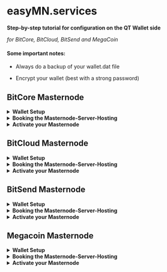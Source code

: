 # easyMN.services
**Step-by-step tutorial for configuration on the QT Wallet side**

*for BitCore, BitCloud, BitSend and MegaCoin*

#### Some important notes:

* Always do a backup of your wallet.dat file

* Encrypt your wallet (best with a strong password)

## BitCore Masternode
<details>
<summary>
<b>Wallet Setup</b>
</summary>

1. Download the latest BitCore BTX QT Wallet from LIMXTEC GitHub: https://github.com/LIMXTEC/BitCore/releases

2. Start your BitCore BTX QT Wallet and wait until it's fully synchronized.

3. OPTIONAL: Encrypt your wallet (best with a strong password)

4. Activate "Masternodes" Tab

    Goto "Settings" and open "Options..."
    
    ![btx_options](btx_options.png)
  
    Set "Show Masternodes Tab"
    
    ![btx_mntab](btx_mntab.png)

    Restart your Wallet, then you should see the "Masternodes" Tab in your Wallet.

5. Create a new Wallet address for your masternode collateral.

    Choose a masternode alias (e.g. mn01) and save it in a text file, you need it for the masternode.conf and for easyMN.services.

    Open the Console...
    
    ![btx_console](btx_console.png)

    ... and type in the following command ``getnewaddress "mn01" "legacy"``
    
    ![btx_newaddress](btx_newaddress.png)

    Save this collateral address in a text file, you need this for easyMN.services.

6. Send 2,100 BTX coins to your new generated wallet address and wait for 15 confirmations

    ![btx_send](btx_send.png)

7. Generate a private key for your masternode

    Open the Console...
    
    ![btx_console](btx_console.png)

    ... and type in the following command ``masternode genkey``

   ![btx_genkey](btx_genkey.png)

    Save this MASTERNODE_KEY in a text file, you need it for the masternode.conf and for easyMN.services.

8. Get your masternode collateral output

    Open the Console...
    
    ![btx_console](btx_console.png)

    ... and type in the following command ``masternode outputs``
    
    ![btx_outputs](btx_outputs.png)

    The first value is the transaction ID (TX_ID). Save it in a text file, you need it for the masternode.conf and for easyMN.services.
    
    The second value is the transaction Index (TX_INDEX). Save it in a text file, you need it for the masternode.conf.
   
</details>
<details>
<summary>
<b>Booking the Masternode-Server-Hosting</b>
</summary>

9. Make all information available to easyMN.service for setting up the server by filling out the website form on easymn.services and selecting the desired desired service package.

    ![btx_easyone](btx_easyone.png)
    
    * The Masternode alias name
      * e.g. mn1, is used in the email notification
    * The Collateral Wallet Address
      * Your address where you have sent your coins for the MN
    * TransactionID (txid) 
      * In which you can see at which address the Masternode Collaterals
    * The masternode key
      * Needed for the communication between your wallet and the masternode server hosting of easyMN.services.

</details>
<details>
<summary>
<b>Activate your Masternode</b>
</summary>

10. After the masternode server hosting has been set up by easyMN.services for your masternode, you will receive an email from easyMN.services telling you which IP address to enter in your masternode.conf.

11. Open the masternode.conf file and enter all needed information, e.g.

    ![btx_mnconf](btx_mnconf.png)

    ```sh
    #MN_ALIAS IP_ADDRESS:8329 MASTERNODE_KEY TX_ID TX_INDEX
    mn1 IP_FORM_EASYMN:8329 5K1skWJZCmFpZ1NjmBxihpAjX3DHjDoYkg6oTxsvb2JBYGBVuD7 bbb994227c20ea216380aa52d6e7d7042fbae63d1d33b86a869b9109e1e96302 0
    ```
    The wallet must now be restarted to load the masternode.conf changes.

12. Activate your Masternode via your BitCore BTX QT Wallet

    Open the Console...
    
    ![btx_console](btx_console.png)

    ... and type in the following command ``masternode start-alias mn1``
     
    ![btx_mnstart](btx_mnstart.png)

NOTICE: If your wallet is encrypted, you have to enter your password.

Now your Masternode Status will be PRE_ENABLED. It normally takes about 20 minutes until the masternode is set to ENABLED, but it can also take longer. 
</details>

## BitCloud Masternode
<details>
<summary>
<b>Wallet Setup</b>
</summary>

1. Download latest Bitcloud BTDX QT Wallet from our GitHub: https://github.com/LIMXTEC/Bitcloud/releases
  
2. Start your Bitcloud BTDX QT QT Wallet and wait until it's fully synchronized.

3. OPTIONAL: Encrypt your wallet (best with a strong password)

4. Activate "Masternodes" Tab

    Goto "Settings" and open "Options..."
    
    ![btdx_options](btdx_options.png)
  
    Set "Show Masternodes Tab"
    
    ![btdx_mntab](btdx_mntab.png)

    Restart your Wallet, then you should see the "Masternodes" Tab in your Wallet.

5. Create a new Wallet address for your masternode collateral.

    Choose a masternode alias (e.g. mn01) and save it in a text file, you need it for the masternode.conf and for easyMN.services.

    Open the Console...
    
    ![btdx_console](btdx_console.png)

    ... and type in the following command ``getnewaddress "mn01"``
    
    ![bdtx_newaddress](btdx_newaddress.png)

    Save this collateral address in a text file, you need this for easyMN.services.

6. Send 10,000 BTDX coins to your new generated wallet address and wait for 15 confirmations

    ![btdx_send](btdx_send.png)

7. Generate a private key for your masternode

    Open the Console...
    
    ![btdx_console](btdx_console.png)

    ... and type in the following command ``masternode genkey``

   ![btdx_genkey](btdx_genkey.png)

    Save this MASTERNODE_KEY in a text file, you need it for the masternode.conf and for easyMN.services.

8. Get your masternode collateral output

    Open the Console...
    
    ![btdx_console](btdx_console.png)

    ... and type in the following command ``masternode outputs``
    
    ![bdtx_outputs](btdx_outputs.png)

    The first value is the transaction ID (TX_ID). Save it in a text file, you need it for the masternode.conf and for easyMN.services.
    
    The second value is the transaction Index (TX_INDEX). Save it in a text file, you need it for the masternode.conf.
    
</details>
<details>
<summary>
<b>Booking the Masternode-Server-Hosting</b>
</summary>

9. Make all information available to easyMN.service for setting up the server by filling out the website form on easymn.services and selecting the desired desired service package.

    ![btdx_easyone](btdx_easyone.png)
    
    * The Masternode alias name
      * e.g. mn01, is used in the email notification
    * The Collateral Wallet Address
      * Your address where you have sent your coins for the MN
    * TransactionID (txid) 
      * In which you can see at which address the Masternode Collaterals
    * The masternode key
      * Needed for the communication between your wallet and the masternode server hosting of easyMN.services.

</details>
<details>
<summary>
<b>Activate your Masternode</b>
</summary>

10. After the masternode server hosting has been set up by easyMN.services for your masternode, you will receive an email from easyMN.services telling you which IP address to enter in your masternode.conf.

11. Open the masternode.conf file and enter all needed information, e.g.

    ![btdx_mnconf](btdx_mnconf.png)

    ```sh
    #MN_ALIAS IP_ADDRESS:8555 MASTERNODE_KEY TX_ID TX_INDEX
    mn01 IP_FORM_EASYMN:8555 6A37SVCHTwHDycZHzgjLVa8r19bftZmsqAmSKaXLmQRndfqVsWU bbb994227c20ea216380aa52d6e7d7042fbae63d1d33b86a869b9109e1e96302 0
    ```
    The wallet must now be restarted to load the masternode.conf changes.
     
12. Activate your Masternode via your BitCLoud BTDX QT Wallet

    Open the Console...
    
    ![btdx_console](btdx_console.png)

    ... and type in the following command ``masternode start-alias mn01``
     
    ![btdx_mnstart](btdx_mnstart.png)

NOTICE: If your wallet is encrypted, you have to enter your password.

Now your Masternode Status will be PRE_ENABLED. It normally takes about 20 minutes until the masternode is set to ENABLED, but it can also take longer. 
</details>


## BitSend Masternode
<details>
<summary>
<b>Wallet Setup</b>
</summary>

1. Download lastest BitSend BSD QT Wallet from our GitHub: https://github.com/LIMXTEC/BitSend/releases

2. Start your BitSend BSD QT Wallet and wait until it's fully synchronized.

3. OPTIONAL: Encrypt your wallet (best with a strong password)

4. Open the bitsend.conf file and add option ``promode=1``

    ![bsd_conf](bsd_conf.png)

5. Activate "Coin control features"

    Goto "Settings" and open "Options..."
    
    ![bsd_options](bsd_options.png)
  
    Set "Enable coin control features"
    
    ![bsd_coincontrol](bsd_coincontrol.png)

    Restart your Wallet, then you should see the "Masternodes" Tab in your Wallet.

6. Create a new Wallet address for your masternode collateral.

    Choose a masternode alias (e.g. mn01) and save it in a text file, you need it for the masternode.conf and for easyMN.services.

    Open the Console...
    
    ![bsd_console](bsd_console.png)

    ... and type in the following command ``getnewaddress "mn1"``
    
    ![bsd_newaddress](bsd_newaddress.png)

    Save this collateral address in a text file, you need this for easyMN.services.

7. Send 25,000 BSD coins to your new generated wallet address and wait for 15 confirmations

    ![bsd_send](bsd_send.png)

8. Generate a private key for your masternode

    Open the Console...
    
    ![bsd_console](bsd_console.png)

    ... and type in the following command ``masternode genkey``

   ![bsd_genkey](bsd_genkey.png)

    Save this MASTERNODE_KEY in a text file, you need it for the masternode.conf and for easyMN.services.

9. Get your masternode collateral output

    Open the Console...
    
    ![bsd_console](bsd_console.png)

    ... and type in the following command ``masternode outputs``
    
    ![bsd_outputs](bsd_outputs.png)

    The first value is the transaction ID (TX_ID). Save it in a text file, you need it for the masternode.conf and for easyMN.services.
    
    The second value is the transaction Index (TX_INDEX). Save it in a text file, you need it for the masternode.conf.

10. Select on "Send" Tab the button "Inputs..." to open the "Coin Selection" dialog. Lock your masternode collateral of 25,000 BSD to prevent unintentional use of the coins in other transactions.

    ![bsd_lock](bsd_lock.png)

</details>
<details>
<summary>
<b>Booking the Masternode-Server-Hosting</b>
</summary>

10. Make all information available to easyMN.service for setting up the server by filling out the website form on easymn.services and selecting the desired desired service package.

    ![bsd_easyone](bsd_easyone.png)
    
    * The Masternode alias name
      * e.g. mn1, is used in the email notification
    * The Collateral Wallet Address
      * Your address where you have sent your coins for the MN
    * TransactionID (txid) 
      * In which you can see at which address the Masternode Collaterals
    * The masternode key
      * Needed for the communication between your wallet and the masternode server hosting of easyMN.services.

</details>
<details>
<summary>
<b>Activate your Masternode</b>
</summary>

11. After the masternode server hosting has been set up by easyMN.services for your masternode, you will receive an email from easyMN.services telling you which IP address to enter in your masternode.conf.

12. Open the masternode.conf file and enter all needed information, e.g.

    ![bsd_mnconf](bsd_mnconf.png)

    ```sh
    #MN_ALIAS IP_ADDRESS:8886 MASTERNODE_KEY TX_ID TX_INDEX
    mn1 IP_FORM_EASYMN:8886 7s8XvbLGh5aSmsfCewkTfsuEQH5Nz4fj5x2Skq7ZymJ1TEPJuGV 00000000056f193af4a2be25151be6cbedb6b0023cb0a8d2cdcfc99d2ca410cb  0
    ```
    The wallet must now be restarted to load the masternode.conf changes.

13. Activate your Masternode via your BitSend BSD QT Wallet

    Select on "Send" Tab the button "Inputs..." to open the "Coin Selection" dialog. Unlock your masternode collateral of 25,000 BSD to allow the masternode to be started.

    ![bsd_unlock](bsd_unlock.png)

    Open the Console...
    
    ![bsd_console](bsd_console.png)

    ... and type in the following command ``masternode start-alias mn1``
     
    ![bsd_mnstart](bsd_mnstart.png)

NOTICE: If your wallet is encrypted, you have to enter your password.

Now your Masternode Status will be PRE_ENABLED. It normally takes about 20 minutes until the masternode is set to ENABLED, but it can also take longer. 
</details>


## Megacoin Masternode
<details>
<summary>
<b>Wallet Setup</b>
</summary>

1. Download the latest Megacoin MΣC QT Wallet from LIMXTEC GitHub: https://github.com/LIMXTEC/Megacoin/releases
  
2. Start your Megacoin MΣC QT Wallet and wait until it's fully synchronized.

3. OPTIONAL: Encrypt your wallet (best with a strong password)

4. Activate "Masternodes" Tab

    Goto "Settings" and open "Options..."
    
    ![mec_options](mec_options.png)
  
    Set "Show Masternodes Tab"
    
    ![mec_mntab](mec_mntab.png)

    Restart your Wallet, then you should see the "Masternodes" Tab in your Wallet.

5. Create a new Wallet address for your masternode collateral.

    Choose a masternode alias (e.g. mn1) and save it in a text file, you need it for the masternode.conf and for easyMN.services.

    Open the Console...
    
    ![mec_console](mec_console.png)

    ... and type in the following command ``getnewaddress "mn1" "legacy"``
    
    ![mec_newaddress](mec_newaddress.png)

    Save this collateral address in a text file, you need this for easyMN.services.

6. Send 4,200 MΣC coins to your new generated wallet address and wait for 15 confirmations

    ![mec_send](mec_send.png)

7. Generate a private key for your masternode

    Open the Console...
    
    ![mec_console](mec_console.png)

    ... and type in the following command ``masternode genkey``

   ![mec_genkey](mec_genkey.png)

    Save this MASTERNODE_KEY in a text file, you need it for the masternode.conf and for easyMN.services.

8. Get your masternode collateral output

    Open the Console...
    
    ![mec_console](mec_console.png)

    ... and type in the following command ``masternode outputs``
    
    ![mec_outputs](mec_outputs.png)

    The first value is the transaction ID (TX_ID). Save it in a text file, you need it for the masternode.conf and for easyMN.services.
    
    The second value is the transaction Index (TX_INDEX). Save it in a text file, you need it for the masternode.conf.

</details>
<details>
<summary>
<b>Booking the Masternode-Server-Hosting</b>
</summary>

9. Make all information available to easyMN.service for setting up the server by filling out the website form on easymn.services and selecting the desired desired service package.

    ![mec_easyone](mec_easyone.png)
    
    * The Masternode alias name
      * e.g. mn1, is used in the email notification
    * The Collateral Wallet Address
      * Your address where you have sent your coins for the MN
    * TransactionID (txid) 
      * In which you can see at which address the Masternode Collaterals
    * The masternode key
      * Needed for the communication between your wallet and the masternode server hosting of easyMN.services.

</details>
<details>
<summary>
<b>Activate your Masternode</b>
</summary>

10. After the masternode server hosting has been set up by easyMN.services for your masternode, you will receive an email from easyMN.services telling you which IP address to enter in your masternode.conf.

11. Open the masternode.conf file and enter all needed information, e.g.

    ![mec_mnconf](mec_mnconf.png)

    ```sh
    #MN_ALIAS IP_ADDRESS:7951 MASTERNODE_KEY TX_ID TX_INDEX
    mn1 IP_FORM_EASYMN:7951 6yxDokr5Xex1jVg5vae71kGr7KkepZkkTdTag6pgbH15H4msYoq 7e60b6266962f59d2775b592b59debe70d41b7a8a69134d80035429e8e0b24fa 0
    ```
    The wallet must now be restarted to load the masternode.conf changes.

12. Activate your Masternode via your Megacoin MΣC QT Wallet

    Open the Console...
    
    ![mec_console](mec_console.png)

    ... and type in the following command ``masternode start-alias mn1``
     
    ![mec_mnstart](mec_mnstart.png)

NOTICE: If your wallet is encrypted, you have to enter your password.

Now your Masternode Status will be PRE_ENABLED. It normally takes about 20 minutes until the masternode is set to ENABLED, but it can also take longer. 
</details>
